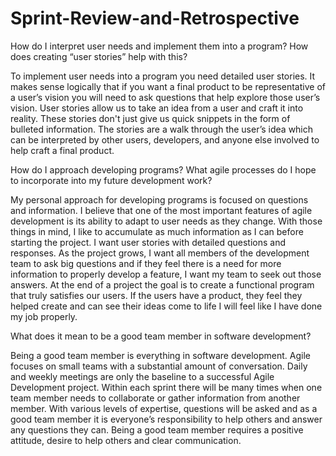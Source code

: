 # Sprint-Review-and-Retrospective

How do I interpret user needs and implement them into a program? How does creating “user stories” help with this?

To implement user needs into a program you need detailed user stories. It makes sense logically that if you want a final product to be representative of a user’s vision you will need to ask questions that help explore those user’s vision. User stories allow us to take an idea from a user and craft it into reality. 
These stories don't just give us quick snippets in the form of bulleted information. The stories are a walk through the user’s idea which can be interpreted by other users, developers, and anyone else involved to help craft a final product. 

How do I approach developing programs? What agile processes do I hope to incorporate into my future development work?

My personal approach for developing programs is focused on questions and information. I believe that one of the most important features of agile development is its ability to adapt to user needs as they change. With those things in mind, I like to accumulate as much information as I can before starting the project. I want user stories with detailed questions and responses. As the project grows, I want all members of the development team to ask big questions and if they feel there is a need for more information to properly develop a feature, I want my team to seek out those answers. At the end of a project the goal is to create a functional program that truly satisfies our users. If the users have a product, they feel they helped create and can see their ideas come to life I will feel like I have done my job properly. 

What does it mean to be a good team member in software development?

Being a good team member is everything in software development. Agile focuses on small teams with a substantial amount of conversation. Daily and weekly meetings are only the baseline to a successful Agile Development project. Within each sprint there will be many times when one team member needs to collaborate or gather information from another member. With various levels of expertise, questions will be asked and as a good team member it is everyone’s responsibility to help others and answer any questions they can. Being a good team member requires a positive attitude, desire to help others and clear communication.  
